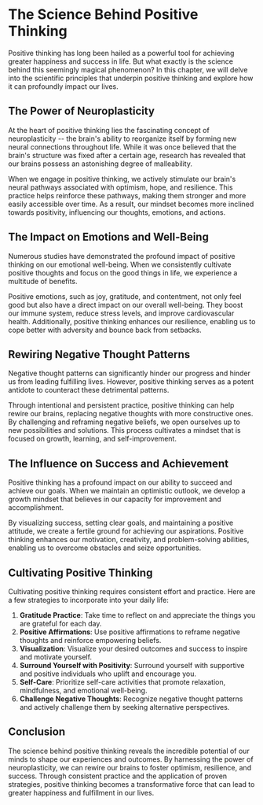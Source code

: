 The Science Behind Positive Thinking
====================================

Positive thinking has long been hailed as a powerful tool for achieving greater happiness and success in life. But what exactly is the science behind this seemingly magical phenomenon? In this chapter, we will delve into the scientific principles that underpin positive thinking and explore how it can profoundly impact our lives.

The Power of Neuroplasticity
----------------------------

At the heart of positive thinking lies the fascinating concept of neuroplasticity -- the brain's ability to reorganize itself by forming new neural connections throughout life. While it was once believed that the brain's structure was fixed after a certain age, research has revealed that our brains possess an astonishing degree of malleability.

When we engage in positive thinking, we actively stimulate our brain's neural pathways associated with optimism, hope, and resilience. This practice helps reinforce these pathways, making them stronger and more easily accessible over time. As a result, our mindset becomes more inclined towards positivity, influencing our thoughts, emotions, and actions.

The Impact on Emotions and Well-Being
-------------------------------------

Numerous studies have demonstrated the profound impact of positive thinking on our emotional well-being. When we consistently cultivate positive thoughts and focus on the good things in life, we experience a multitude of benefits.

Positive emotions, such as joy, gratitude, and contentment, not only feel good but also have a direct impact on our overall well-being. They boost our immune system, reduce stress levels, and improve cardiovascular health. Additionally, positive thinking enhances our resilience, enabling us to cope better with adversity and bounce back from setbacks.

Rewiring Negative Thought Patterns
----------------------------------

Negative thought patterns can significantly hinder our progress and hinder us from leading fulfilling lives. However, positive thinking serves as a potent antidote to counteract these detrimental patterns.

Through intentional and persistent practice, positive thinking can help rewire our brains, replacing negative thoughts with more constructive ones. By challenging and reframing negative beliefs, we open ourselves up to new possibilities and solutions. This process cultivates a mindset that is focused on growth, learning, and self-improvement.

The Influence on Success and Achievement
----------------------------------------

Positive thinking has a profound impact on our ability to succeed and achieve our goals. When we maintain an optimistic outlook, we develop a growth mindset that believes in our capacity for improvement and accomplishment.

By visualizing success, setting clear goals, and maintaining a positive attitude, we create a fertile ground for achieving our aspirations. Positive thinking enhances our motivation, creativity, and problem-solving abilities, enabling us to overcome obstacles and seize opportunities.

Cultivating Positive Thinking
-----------------------------

Cultivating positive thinking requires consistent effort and practice. Here are a few strategies to incorporate into your daily life:

1. **Gratitude Practice**: Take time to reflect on and appreciate the things you are grateful for each day.
2. **Positive Affirmations**: Use positive affirmations to reframe negative thoughts and reinforce empowering beliefs.
3. **Visualization**: Visualize your desired outcomes and success to inspire and motivate yourself.
4. **Surround Yourself with Positivity**: Surround yourself with supportive and positive individuals who uplift and encourage you.
5. **Self-Care**: Prioritize self-care activities that promote relaxation, mindfulness, and emotional well-being.
6. **Challenge Negative Thoughts**: Recognize negative thought patterns and actively challenge them by seeking alternative perspectives.

Conclusion
----------

The science behind positive thinking reveals the incredible potential of our minds to shape our experiences and outcomes. By harnessing the power of neuroplasticity, we can rewire our brains to foster optimism, resilience, and success. Through consistent practice and the application of proven strategies, positive thinking becomes a transformative force that can lead to greater happiness and fulfillment in our lives.
